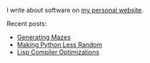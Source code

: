 I write about software on [my personal website](https://healeycodes.com/).

Recent posts:
- [Generating Mazes](https://healeycodes.com/generating-mazes)
- [Making Python Less Random](https://healeycodes.com/making-python-less-random)
- [Lisp Compiler Optimizations](https://healeycodes.com/lisp-compiler-optimizations)

